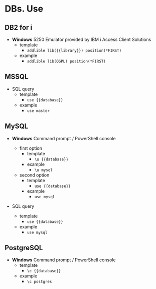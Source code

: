 # DBs. Use

## DB2 for i

* **Windows** 5250 Emulator provided by IBM i Access Client Solutions
    * template
        * `addlible lib({{library}}) position(*FIRST)`
    * example
        * `addlible lib(QGPL) position(*FIRST)`



## MSSQL

* SQL query
    * template
        * `use {{database}}`
    * example
        * `use master`



## MySQL

* **Windows** Command prompt / PowerShell console
    * first option
        * template
            * `\u {{database}}`
        * example
            * `\u mysql`
    * second option
        * template
            * `use {{database}}`
        * example
            * `use mysql`

* SQL query
    * template
        * `use {{database}}`
    * example
        * `use mysql`



## PostgreSQL

* **Windows** Command prompt / PowerShell console
    * template
        * `\c {{database}}`
    * example
        * `\c postgres`
